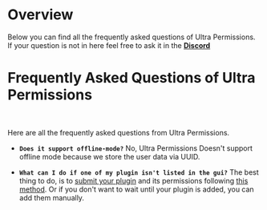 # Overview
Below you can find all the frequently asked questions of Ultra Permissions. If your question is not in here feel free to ask it in the **[Discord](https://discord.gg/3JuHDm8)**

# Frequently Asked Questions of Ultra Permissions
<br>

Here are all the frequently asked questions from Ultra Permissions.
<br>

* **`Does it support offline-mode?`**
  No, Ultra Permissions Doesn't support offline mode because we store the user data via UUID.

* **`What can I do if one of my plugin isn't listed in the gui?`**
  The best thing to do, is to [submit your plugin](https://github.com/TechsCode-Team/PluginPermissions/pulls) and its permissions following [this method](https://github.com/TechsCode-Team/PluginPermissions#contribute-permissions). Or       if you don't want to wait until your plugin is added, you can add them manually.
